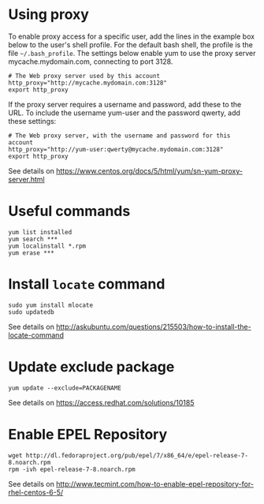 # Using proxy

To enable proxy access for a specific user, add the lines in the example box below to the user's shell profile. For the default bash shell, the profile is the file `~/.bash_profile`. The settings below enable yum to use the proxy server mycache.mydomain.com, connecting to port 3128.
 
    # The Web proxy server used by this account
    http_proxy="http://mycache.mydomain.com:3128"
    export http_proxy
    
If the proxy server requires a username and password, add these to the URL. To include the username yum-user and the password qwerty, add these settings: 

    # The Web proxy server, with the username and password for this account
    http_proxy="http://yum-user:qwerty@mycache.mydomain.com:3128"
    export http_proxy

See details on <https://www.centos.org/docs/5/html/yum/sn-yum-proxy-server.html> 

# Useful commands

    yum list installed
    yum search ***
    yum localinstall *.rpm
    yum erase ***

# Install `locate` command

    sudo yum install mlocate
    sudo updatedb

See details on <http://askubuntu.com/questions/215503/how-to-install-the-locate-command>

# Update exclude package

    yum update --exclude=PACKAGENAME

See details on <https://access.redhat.com/solutions/10185>

# Enable EPEL Repository

    wget http://dl.fedoraproject.org/pub/epel/7/x86_64/e/epel-release-7-8.noarch.rpm
    rpm -ivh epel-release-7-8.noarch.rpm

See details on <http://www.tecmint.com/how-to-enable-epel-repository-for-rhel-centos-6-5/>
